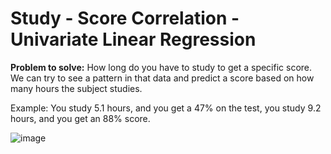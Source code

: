 # Study - Score Correlation - Univariate Linear Regression

**Problem to solve:** How long do you have to study to get a specific score. We can try to see a pattern in that data and predict a score based on how many hours the subject studies.

Example: You study 5.1 hours, and you get a 47% on the test, you study 9.2 hours, and you get an 88% score.

![image](https://user-images.githubusercontent.com/102191236/182970568-ad66b628-fc1a-4dcf-a350-cc7713b30dc2.png)
